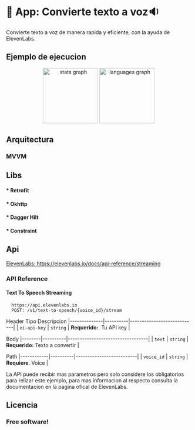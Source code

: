 
# :iphone: App: Convierte texto a voz:sound:

Convierte texto a voz de manera rapida y eficiente, con la ayuda de ElevenLabs.


## Ejemplo de ejecucion
<div align="center">
  <img src="https://github.com/JmanuelJ/Resources-Myrepos/blob/main/Functions%20Speech-20240807T201426Z-001/Functions%20Speech/Main-Screen.jpg" height="150" alt="stats graph"  />
  <img src="https://github.com/JmanuelJ/Resources-Myrepos/blob/main/Functions%20Speech-20240807T201426Z-001/Functions%20Speech/Second.Screen.jpg" height="150" alt="languages graph"  />
</div>


## Arquitectura 
### MVVM

## Libs
#### * Retrofit
#### * Okhttp
#### * Dagger Hilt
#### * Constraint


## Api

[ElevenLabs: ](https://elevenlabs.io/docs/api-reference/streaming) https://elevenlabs.io/docs/api-reference/streaming


### API Reference

#### Text To Speech Streaming

```http
  https://api.elevenlabs.io
  POST: /v1/text-to-speech/{voice_id}/stream
```
Header           Tipo       Descripcion
|--------------|----------|----------------------------|
| `xi-api-key` | `string` | **Requerido:**. Tu API key |


Body
|--------|----------|----------------------------------|
| `text` | `string` | **Requerido:** Texto a convertir |


Path
|------------|----------|--------------------------|
| `voice_id` | `string` | **Requiere**. Voice      |


La API puede recibir mas parametros pero solo considere los obligatorios para relizar este ejemplo, para mas informacion al respecto consulta la documentacion en la pagina ofical de ElevenLabs.


## Licencia
### Free software!




